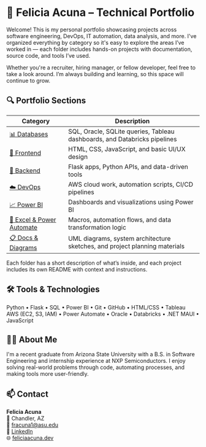 # 💼 Felicia Acuna – Technical Portfolio

Welcome! This is my personal portfolio showcasing projects across software engineering, DevOps, IT automation, data analysis, and more. I've organized everything by category so it's easy to explore the areas I’ve worked in — each folder includes hands-on projects with documentation, source code, and tools I’ve used.

Whether you're a recruiter, hiring manager, or fellow developer, feel free to take a look around. I’m always building and learning, so this space will continue to grow.

## 🔍 Portfolio Sections

| Category         | Description |
|------------------|-------------|
| [📊 Databases](./databases/) | SQL, Oracle, SQLite queries, Tableau dashboards, and Databricks pipelines |
| [🎨 Frontend](./frontend/) | HTML, CSS, JavaScript, and basic UI/UX design |
| [🔧 Backend](./backend/) | Flask apps, Python APIs, and data-driven tools |
| [☁️ DevOps](./devops/) | AWS cloud work, automation scripts, CI/CD pipelines |
| [📈 Power BI](./powerbi/) | Dashboards and visualizations using Power BI |
| [🧮 Excel & Power Automate](./excel_automation/) | Macros, automation flows, and data transformation logic |
| [📋 Docs & Diagrams](./docs/) | UML diagrams, system architecture sketches, and project planning materials |

Each folder has a short description of what’s inside, and each project includes its own README with context and instructions.

## 🛠️ Tools & Technologies

Python • Flask • SQL • Power BI • Git • GitHub • HTML/CSS • Tableau  
AWS (EC2, S3, IAM) • Power Automate • Oracle • Databricks • .NET MAUI • JavaScript

## 👩‍💻 About Me

I'm a recent graduate from Arizona State University with a B.S. in Software Engineering and internship experience at NXP Semiconductors. I enjoy solving real-world problems through code, automating processes, and making tools more user-friendly.

## 📫 Contact

**Felicia Acuna**  
📍 Chandler, AZ  
📧 fracuna1@asu.edu  
🔗 [LinkedIn](https://www.linkedin.com/in/felicia-acuna)  
🌐 [feliciaacuna.dev](https://feliciaacuna.dev)
